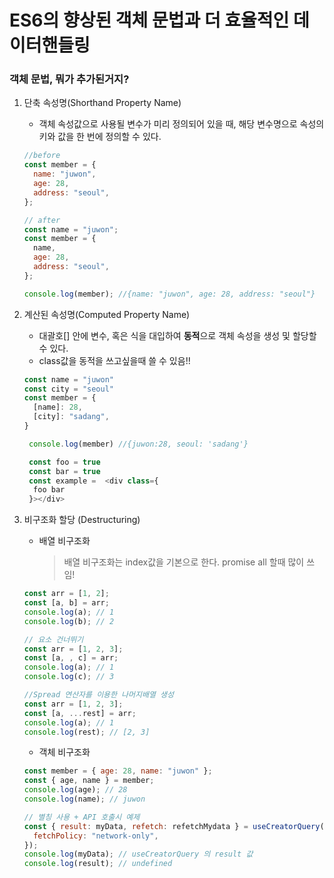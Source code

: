 # ES6의 향상된 객체 문법과 더 효율적인 데이터핸들링

### 객체 문법, 뭐가 추가된거지?

1. 단축 속성명(Shorthand Property Name)

   - 객체 속성값으로 사용될 변수가 미리 정의되어 있을 때, 해당 변수명으로 속성의 키와 값을 한 번에 정의할 수 있다.

   ```javascript
   //before
   const member = {
     name: "juwon",
     age: 28,
     address: "seoul",
   };

   // after
   const name = "juwon";
   const member = {
     name,
     age: 28,
     address: "seoul",
   };

   console.log(member); //{name: "juwon", age: 28, address: "seoul"}
   ```

2. 계산된 속성명(Computed Property Name)

   - 대괄호[] 안에 변수, 혹은 식을 대입하여 **동적**으로 객체 속성을 생성 및 할당할 수 있다.
   - class값을 동적을 쓰고싶을때 쓸 수 있음!!

   ```javascript
   const name = "juwon"
   const city = "seoul"
   const member = {
     [name]: 28,
     [city]: "sadang",
   }

    console.log(member) //{juwon:28, seoul: 'sadang'}

    const foo = true
    const bar = true
    const example =  <div class={
     foo bar
    }></div>
   ```

3. 비구조화 할당 (Destructuring)

   - 배열 비구조화
     > 배열 비구조화는 index값을 기본으로 한다.
     > promise all 할때 많이 쓰임!

   ```javascript
   const arr = [1, 2];
   const [a, b] = arr;
   console.log(a); // 1
   console.log(b); // 2

   // 요소 건너뛰기
   const arr = [1, 2, 3];
   const [a, , c] = arr;
   console.log(a); // 1
   console.log(c); // 3

   //Spread 연산자를 이용한 나머지배열 생성
   const arr = [1, 2, 3];
   const [a, ...rest] = arr;
   console.log(a); // 1
   console.log(rest); // [2, 3]
   ```

   - 객체 비구조화

   ```javascript
   const member = { age: 28, name: "juwon" };
   const { age, name } = member;
   console.log(age); // 28
   console.log(name); // juwon

   // 별칭 사용 + API 호출시 예제
   const { result: myData, refetch: refetchMydata } = useCreatorQuery({
     fetchPolicy: "network-only",
   });
   console.log(myData); // useCreatorQuery 의 result 값
   console.log(result); // undefined
   ```

<br/>
